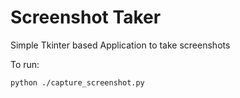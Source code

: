 
# Screenshot Taker

Simple Tkinter based Application to take screenshots

To run:

```
python ./capture_screenshot.py
```
